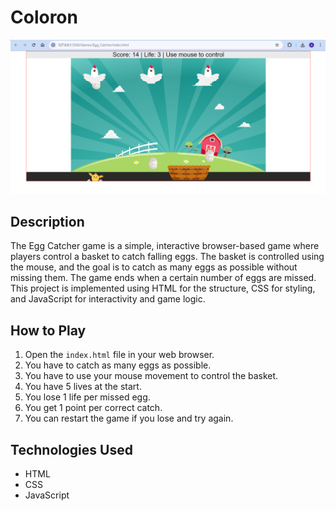 # Coloron

![Egg Catcher Screenshot](/assets/images/Egg_Catcher.png)

## Description

The Egg Catcher game is a simple, interactive browser-based game where players control a basket to catch falling eggs. The basket is controlled using the mouse, and the goal is to catch as many eggs as possible without missing them. The game ends when a certain number of eggs are missed. This project is implemented using HTML for the structure, CSS for styling, and JavaScript for interactivity and game logic.

## How to Play

1. Open the `index.html` file in your web browser.
2. You have to catch as many eggs as possible.
3. You have to use your mouse movement to control the basket.
4. You have 5 lives at the start.
5. You lose 1 life per missed egg.
6. You get 1 point per correct catch.
7. You can restart the game if you lose and try again.

## Technologies Used

- HTML
- CSS
- JavaScript
